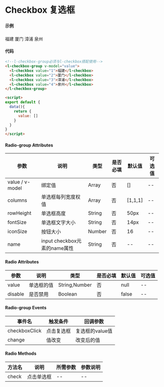 # Checkbox 复选框

### 

#### 示例
###
<l-checkbox-group v-model="value">
<l-checkbox value="1">福建</l-checkbox>
<l-checkbox value="2">厦门</l-checkbox>
<l-checkbox value="3">漳浦</l-checkbox>
<l-checkbox value="4">泉州</l-checkbox>
</l-checkbox-group>

<script>
export default {
  data(){
    return {
      value: []
    }
  }
}
</script>

#### 代码
```html
<!--l-checkbox-group必须与l-checkbox搭配使用-->
<l-checkbox-group v-model="value">
  <l-checkbox value="1">福建</l-checkbox>
  <l-checkbox value="2">厦门</l-checkbox>
  <l-checkbox value="3">漳浦</l-checkbox>
  <l-checkbox value="4">泉州</l-checkbox>
</l-checkbox-group>

<script>
export default {
  data(){
    return {
      value: []
    }
  }
}
</script>
```

#### Radio-group Attributes
| 参数 | 说明 | 类型 | 是否必填 | 默认值 | 可选值 |
| ---  | --- | ---  | ---      | ---   | ---   |
| value / v-model | 绑定值 | Array | 否 | [] | -- |
| columns | 单选框每列宽度权值 | Array | 否 | [1,1,1] | -- |
| rowHeight | 单选框高度 | String | 否 | 50px | -- |
| fontSize | 单选框文字大小 | String | 否 | 14px | -- |
| iconSize | 按钮大小 | Number | 否 | 16 | -- |
| name | input checkbox元素的name属性 | String | 否 | -- | -- |


#### Radio Attributes
| 参数 | 说明 | 类型 | 是否必填 | 默认值 | 可选值 |
| ---  | --- | ---  | ---      | ---   | ---   |
| value | 单选框的值 | String,Number | 否 | null | -- |
| disable | 是否禁用 | Boolean | 否 | false | -- |


#### Radio-group Events
| 事件名 | 触发条件 | 回调参数 |
|  ---  | ---  | ---  | 
| checkboxClick | 点击复选框 | 复选框的value值 |
| change | 值改变 | 改变后的值 |


#### Radio Methods
| 方法名 | 说明 | 所需参数 | 参数说明 |
|  ---  | ---  | ---  | --- |
| check | 点击单选框 | --  | -- |

